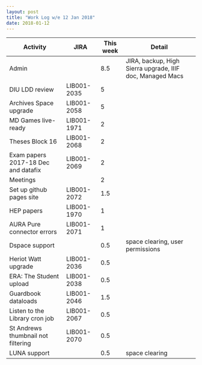 ```yaml
---
layout: post
title: "Work Log w/e 12 Jan 2018"
date: 2018-01-12
---
```


<!--<table class="display">-->
<table class="sortable">
 <thead>
   <tr>
     <th>Activity</th>
     <th>JIRA</th>
     <th>This week</th>
     <th>Detail</th>
  </tr>
 </thead>
 <tr>
  <td>Admin</td>
  <td></td>
  <td>8.5</td>
  <td>JIRA, backup, High Sierra upgrade, IIIF doc, Managed Macs</td>
 </tr>
 <tr>
  <td>DIU LDD review</td>
  <td>LIB001-2035</td>
  <td>5</td>
  <td></td>
 </tr>
 <tr>
  <td>Archives Space upgrade</td>
  <td>LIB001-2058</td>
  <td>5</td>
  <td></td>
 </tr>
 <tr>
  <td>MD Games live-ready</td>
  <td>LIB001-1971</td>
  <td>2</td>
  <td></td>
 </tr>
 <tr>
  <td>Theses Block 16</td>
  <td>LIB001-2068</td>
  <td>2</td>
  <td></td>
 </tr>
 <tr>
  <td>Exam papers 2017-18 Dec and datafix</td>
  <td>LIB001-2069</td>
  <td>2</td>
  <td></td>
 </tr>
 <tr>
  <td>Meetings</td>
  <td></td>
  <td>2</td>
  <td></td>
 </tr>
 <tr>
  <td>Set up github pages site</td>
  <td>LIB001-2072</td>
  <td>1.5</td>
  <td></td>
 </tr>
 <tr>
  <td>HEP papers</td>
  <td>LIB001-1970</td>
  <td>1</td>
  <td></td>
 </tr>
 <tr>
  <td>AURA Pure connector errors</td>
  <td>LIB001-2071</td>
  <td>1</td>
  <td></td>
 </tr>
 <tr>
  <td>Dspace support</td>
  <td></td>
  <td>0.5</td>
  <td>space clearing, user permissions</td>
 </tr>
 <tr>
  <td>Heriot Watt upgrade</td>
  <td>LIB001-2036</td>
  <td>0.5</td>
  <td></td>
 </tr>
 <tr>
  <td>ERA: The Student upload</td>
  <td>LIB001-2038</td>
  <td>0.5</td>
  <td></td>
 </tr>
 <tr>
  <td>Guardbook dataloads</td>
  <td>LIB001-2046</td>
  <td>1.5</td>
  <td></td>
 </tr>
 <tr>
  <td>Listen to the Library cron job</td>
  <td>LIB001-2067</td>
  <td>0.5</td>
  <td></td>
 </tr>
 <tr>
  <td>St Andrews thumbnail not filtering</td>
  <td>LIB001-2070</td>
  <td>0.5</td>
  <td></td>
 </tr>
 <tr>
  <td>LUNA support</td>
  <td></td>
  <td>0.5</td>
  <td>space clearing</td>
 </tr>
</table>
